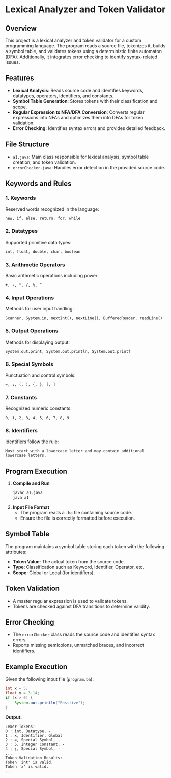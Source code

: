 # Lexical Analyzer and Token Validator

## Overview
This project is a lexical analyzer and token validator for a custom programming language. The program reads a source file, tokenizes it, builds a symbol table, and validates tokens using a deterministic finite automaton (DFA). Additionally, it integrates error checking to identify syntax-related issues.

## Features
- **Lexical Analysis**: Reads source code and identifies keywords, datatypes, operators, identifiers, and constants.
- **Symbol Table Generation**: Stores tokens with their classification and scope.
- **Regular Expression to NFA/DFA Conversion**: Converts regular expressions into NFAs and optimizes them into DFAs for token validation.
- **Error Checking**: Identifies syntax errors and provides detailed feedback.

## File Structure
- `a1.java`: Main class responsible for lexical analysis, symbol table creation, and token validation.
- `errorChecker.java`: Handles error detection in the provided source code.

## Keywords and Rules

### 1. Keywords
Reserved words recognized in the language:
```
new, if, else, return, for, while
```

### 2. Datatypes
Supported primitive data types:
```
int, float, double, char, boolean
```

### 3. Arithmetic Operators
Basic arithmetic operations including power:
```
+, -, *, /, %, ^
```

### 4. Input Operations
Methods for user input handling:
```
Scanner, System.in, nextInt(), nextLine(), BufferedReader, readLine()
```

### 5. Output Operations
Methods for displaying output:
```
System.out.print, System.out.println, System.out.printf
```

### 6. Special Symbols
Punctuation and control symbols:
```
=, ;, (, ), {, }, [, ]
```

### 7. Constants
Recognized numeric constants:
```
0, 1, 2, 3, 4, 5, 6, 7, 8, 9
```

### 8. Identifiers
Identifiers follow the rule:
```
Must start with a lowercase letter and may contain additional lowercase letters.
```

## Program Execution
1. **Compile and Run**
   ```sh
   javac a1.java
   java a1
   ```
2. **Input File Format**
   - The program reads a `.ba` file containing source code.
   - Ensure the file is correctly formatted before execution.

## Symbol Table
The program maintains a symbol table storing each token with the following attributes:
- **Token Value**: The actual token from the source code.
- **Type**: Classification such as Keyword, Identifier, Operator, etc.
- **Scope**: Global or Local (for identifiers).

## Token Validation
- A master regular expression is used to validate tokens.
- Tokens are checked against DFA transitions to determine validity.

## Error Checking
- The `errorChecker` class reads the source code and identifies syntax errors.
- Reports missing semicolons, unmatched braces, and incorrect identifiers.

## Example Execution
Given the following input file (`program.ba`):
```java
int x = 5;
float y = 3.14;
if (x > 0) {
    System.out.println("Positive");
}
```
**Output:**
```
Lexer Tokens:
0 : int, Datatype, -
1 : x, Identifier, Global
2 : =, Special Symbol, -
3 : 5, Integer Constant, -
4 : ;, Special Symbol, -
...
Token Validation Results:
Token 'int' is valid.
Token 'x' is valid.
...
```
